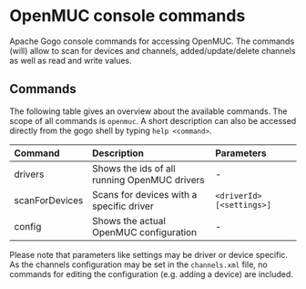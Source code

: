 # OpenMUC console commands
Apache Gogo console commands for accessing OpenMUC. The commands (will) allow to scan for devices and channels,
added/update/delete channels as well as read and write values.

## Commands
The following table gives an overview about the available commands. The scope of all commands is `openmuc`.
A short description can also be accessed directly from the gogo shell by typing `help <command>`.

| Command | Description | Parameters |
|:--------------|:----------------------------|:-----------------|
| drivers | Shows the ids of all running OpenMUC drivers | - |
| scanForDevices | Scans for devices with a specific driver | `<driverId> [<settings>]` |
| config | Shows the actual OpenMUC configuration | - |

Please note that parameters like settings may be driver or device specific. As the channels configuration may
be set in the `channels.xml` file, no commands for editing the configuration (e.g. adding a device) are included.
